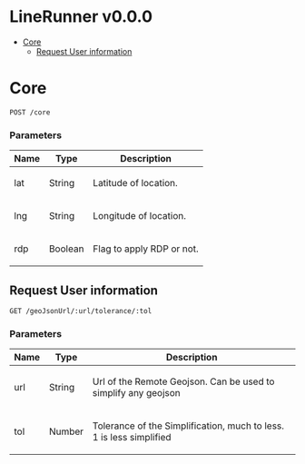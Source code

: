 # LineRunner v0.0.0



- [Core](#core)
	- [Request User information](#request-user-information)



# Core



	POST /core


### Parameters

| Name    | Type      | Description                          |
|---------|-----------|--------------------------------------|
| lat			| String			|  <p>Latitude of location.</p>							|
| lng			| String			|  <p>Longitude of location.</p>							|
| rdp			| Boolean			|  <p>Flag to apply RDP or not.</p>							|

## Request User information



	GET /geoJsonUrl/:url/tolerance/:tol


### Parameters

| Name    | Type      | Description                          |
|---------|-----------|--------------------------------------|
| url			| String			|  <p>Url of the Remote Geojson. Can be used to simplify any geojson</p>							|
| tol			| Number			|  <p>Tolerance of the Simplification, much to less. 1 is less simplified</p>							|
